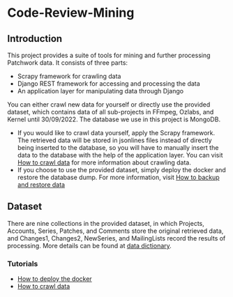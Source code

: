 # Code-Review-Mining

## Introduction

This project provides a suite of tools for mining and further processing Patchwork data. It consists of three parts:
- Scrapy framework for crawling data
- Django REST framework for accessing and processing the data
- An application layer for manipulating data through Django

You can either crawl new data for yourself or directly use the provided dataset, which contains data of all sub-projects in FFmpeg, Ozlabs, and Kernel until 30/09/2022. The database we use in this project is MongoDB.
- If you would like to crawl data yourself, apply the Scrapy framework. The retrieved data will be stored in jsonlines files instead of directly being inserted to the database, so you will have to manually insert the data to the database with the help of the application layer. You can visit [How to crawl data](https://github.com/MingzhaoLiang/code-review-mining/wiki/How-to-crawl-data) for more information about crawling data.
- If you choose to use the provided dataset, simply deploy the docker and restore the database dump. For more information, visit [How to backup and restore data](https://github.com/MingzhaoLiang/Code-Review-Mining/wiki/How-to-backup-and-restore-data)

## Dataset

There are nine collections in the provided dataset, in which Projects, Accounts, Series, Patches, and Comments store the original retrieved data, and Changes1, Changes2, NewSeries, and MailingLists record the results of processing. More details can be found at [data dictionary](https://github.com/MingzhaoLiang/code-review-mining/wiki/Data-dictionary).

### Tutorials

* [How to deploy the docker](https://github.com/MingzhaoLiang/code-review-mining/wiki/How-to-deploy-the-docker)
* [How to crawl data](https://github.com/MingzhaoLiang/code-review-mining/wiki/How-to-crawl-data)
